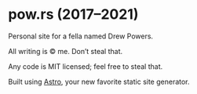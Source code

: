 # pow.rs (2017–2021)

Personal site for a fella named Drew Powers.

All writing is © me. Don’t steal that.

Any code is MIT licensed; feel free to steal that.

Built using [Astro](https://github.com/snowpackjs/astro), your new favorite static site generator.
